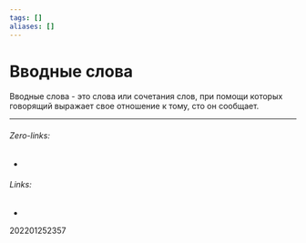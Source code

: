 ```yaml
---
tags: []
aliases: []
---
```

# Вводные слова
Вводные слова - это слова или сочетания слов, при помощи которых говорящий выражает свое отношение к тому, сто он сообщает.
___
###### Zero-links:
-
###### Links:
-

202201252357